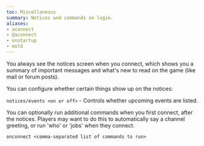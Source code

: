 ```yaml
---
toc: Miscellaneous
summary: Notices and commands on login.
aliases:
- aconnect
- @aconnect
- onstartup
- motd
---
```


You always see the notices screen when you connect, which shows you a summary of important messages and what's new to read on the game (like mail or forum posts).

You can configure whether certain things show up on the notices:

`notices/events <on or off>` - Controls whether upcoming events are listed.

You can optionally run additional commands when you first connect, after the notices.  Players may want to do this to automatically say a channel greeting, or run 'who' or 'jobs' when they connect.

`onconnect <comma-separated list of commands to run>`